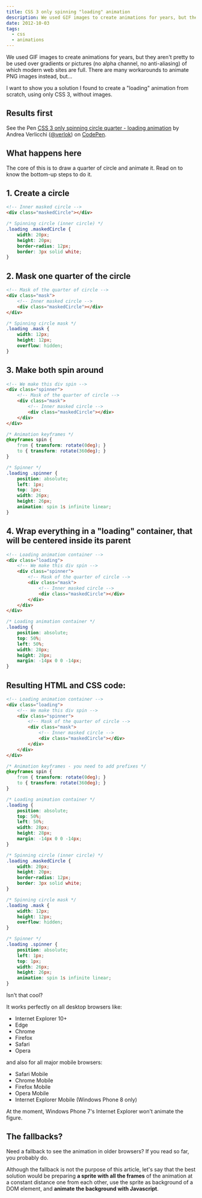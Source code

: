 ```yaml
---
title: CSS 3 only spinning "loading" animation
description: We used GIF images to create animations for years, but they aren't pretty to be used over gradients or pictures (no alpha channel, no anti-aliasing) of which modern web sites are full. There are many workarounds to animate PNG images instead, but...
date: 2012-10-03
tags:
  - css
  - animations
---
```


We used GIF images to create animations for years, but they aren't pretty to be used over gradients or pictures (no alpha channel, no anti-aliasing) of which modern web sites are full. There are many workarounds to animate PNG images instead, but...

I want to show you a solution I found to create a "loading" animation from scratch, using only CSS 3, without images.

## Results first

<p data-height="265" data-theme-id="0" data-slug-hash="bWmvON" data-default-tab="css,result" data-user="verlok" data-embed-version="2" data-pen-title="CSS 3 only spinning circle quarter - loading animation" class="codepen">See the Pen <a href="https://codepen.io/verlok/pen/bWmvON/">CSS 3 only spinning circle quarter - loading animation</a> by Andrea Verlicchi (<a href="https://codepen.io/verlok">@verlok</a>) on <a href="https://codepen.io">CodePen</a>.</p>
<script async src="https://production-assets.codepen.io/assets/embed/ei.js"></script>

## What happens here

The core of this is to draw a quarter of circle and animate it.
Read on to know the bottom-up steps to do it.

## 1. Create a circle

```html
<!-- Inner masked circle -->
<div class="maskedCircle"></div>
```

```css
/* Spinning circle (inner circle) */
.loading .maskedCircle {
	width: 20px;
	height: 20px;
	border-radius: 12px;
	border: 3px solid white;
}
```

## 2. Mask one quarter of the circle

```html
<!-- Mask of the quarter of circle -->
<div class="mask">
    <!-- Inner masked circle -->
    <div class="maskedCircle"></div>
</div>
```

```css
/* Spinning circle mask */
.loading .mask {
	width: 12px;
	height: 12px;
	overflow: hidden;
}
```

## 3. Make both spin around

```html
<!-- We make this div spin -->
<div class="spinner">
	<!-- Mask of the quarter of circle -->
	<div class="mask">
		<!-- Inner masked circle -->
		<div class="maskedCircle"></div>
	</div>
</div>
```

```css
/* Animation keyframes */
@keyframes spin {
	from { transform: rotate(0deg); }
	to { transform: rotate(360deg); }
}

/* Spinner */
.loading .spinner {
	position: absolute;
	left: 1px;
	top: 1px;
	width: 26px;
	height: 26px;
	animation: spin 1s infinite linear;
}
```

## 4. Wrap everything in a "loading" container, that will be centered inside its parent

```html
<!-- Loading animation container -->
<div class="loading">
	<!-- We make this div spin -->
	<div class="spinner">
		<!-- Mask of the quarter of circle -->
		<div class="mask">
			<!-- Inner masked circle -->
			<div class="maskedCircle"></div>
		</div>
	</div>
</div>
```

```css
/* Loading animation container */
.loading {
	position: absolute;
	top: 50%;
	left: 50%;
	width: 28px;
	height: 28px;
	margin: -14px 0 0 -14px;
}
```

## Resulting HTML and CSS code:

```html
<!-- Loading animation container -->
<div class="loading">
	<!-- We make this div spin -->
	<div class="spinner">
		<!-- Mask of the quarter of circle -->
		<div class="mask">
			<!-- Inner masked circle -->
			<div class="maskedCircle"></div>
		</div>
	</div>
</div>
```

```css
/* Animation keyframes - you need to add prefixes */
@keyframes spin {
	from { transform: rotate(0deg); }
	to { transform: rotate(360deg); }
}

/* Loading animation container */
.loading {
	position: absolute;
	top: 50%;
	left: 50%;
	width: 28px;
	height: 28px;
	margin: -14px 0 0 -14px;
}

/* Spinning circle (inner circle) */
.loading .maskedCircle {
	width: 20px;
	height: 20px;
	border-radius: 12px;
	border: 3px solid white;
}

/* Spinning circle mask */
.loading .mask {
	width: 12px;
	height: 12px;
	overflow: hidden;
}

/* Spinner */
.loading .spinner {
	position: absolute;
	left: 1px;
	top: 1px;
	width: 26px;
	height: 26px;
	animation: spin 1s infinite linear;
}
```

Isn't that cool?

It works perfectly on all desktop browsers like:

* Internet Explorer 10+
* Edge
* Chrome
* Firefox
* Safari
* Opera

and also for all major mobile browsers:

* Safari Mobile
* Chrome Mobile
* Firefox Mobile
* Opera Mobile
* Internet Explorer Mobile (Windows Phone 8 only)

At the moment, Windows Phone 7's Internet Explorer won't animate the figure.

## The fallbacks?

Need a fallback to see the animation in older browsers? If you read so far, you probably do.

Although the fallback is not the purpose of this article, let's say that the best solution would be preparing **a sprite with all the frames** of the animation at a constant distance one from each other, use the sprite as background of a DOM element, and **animate the background with Javascript**.
